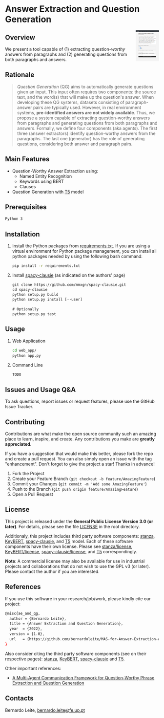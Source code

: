 # Answer Extraction and Question Generation

<img src="images/webapp_1.jpg" style="width: 15%; height: 15%" align="right" />

## Overview
We present a tool capable of (1) extracting question-*worthy* answers from paragraphs and (2) generating questions from both paragraphs and answers.

## Rationale
> *Question Generation* (QG) aims to automatically generate questions given an input. This input often requires two components: the source text, and the word(s) that will make up the question's answer. When developing these QG systems, datasets consisting of paragraph-answer pairs are typically used. However, in real environment systems, **pre-identified answers are not widely available**. Thus, we propose a system capable of extracting question-worthy answers from paragraphs and generating questions from both paragraphs and answers. Formally, we define four components (aka agents). The first three (answer extractors) identify question-worthy answers from the paragraphs. The last one (generator) has the role of generating questions, considering both answer and paragraph pairs.

## Main Features

* Question-Worthy Answer Extraction using:
  *  Named Entity Recognition
  *  Keywords using BERT
  *  Clauses
* Question Generation with [T5](https://github.com/google-research/text-to-text-transfer-transform) model

## Prerequisites
```bash
Python 3
```

## Installation
1. Install the Python packages from [requirements.txt](https://github.com/bernardoleite/MAS-for-Answer-Extraction-and-QG/requirements.txt). If you are using a virtual environment for Python package management, you can install all python packages needed by using the following bash command:
    ```bash
    pip install -r requirements.txt
    ```
2. Install [spacy-clausie](https://github.com/mmxgn/spacy-clausie.git) (as indicated on the authors' page)
    ```
    git clone https://github.com/mmxgn/spacy-clausie.git
    cd spacy-clausie
    python setup.py build 
    python setup.py install [--user]

    # Optionally
    python setup.py test
    ```
## Usage
1. Web Application
    ```bash
    cd web_app/
    python app.py
    ```
2. Command Line
    ```bash
    TODO
    ```
## Issues and Usage Q&A
To ask questions, report issues or request features, please use the GitHub Issue Tracker.

## Contributing
Contributions are what make the open source community such an amazing place to learn, inspire, and create. Any contributions you make are **greatly appreciated**.

If you have a suggestion that would make this better, please fork the repo and create a pull request. You can also simply open an issue with the tag "enhancement". Don't forget to give the project a star! Thanks in advance!

1. Fork the Project
2. Create your Feature Branch (`git checkout -b feature/AmazingFeature`)
3. Commit your Changes (`git commit -m 'Add some AmazingFeature'`)
4. Push to the Branch (`git push origin feature/AmazingFeature`)
5. Open a Pull Request

## License
This project is released under the **General Public License Version 3.0 (or later)**. For details, please see the file [LICENSE](https://www.gnu.org/licenses/gpl-3.0.txt) in the root directory.

Additionaly, this project includes third party software components: [stanza](https://github.com/stanfordnlp/stanza), [KeyBERT](https://github.com/MaartenGr/KeyBERT), [spacy-clausie](https://github.com/mmxgn/spacy-clausie.git), and [T5](https://github.com/google-research/text-to-text-transfer-transformer) model. Each of these software components have their own license. Please see [stanza/license](https://github.com/stanfordnlp/stanza/blob/main/LICENSE), [KeyBERT/license](https://github.com/MaartenGr/KeyBERT/blob/master/LICENSE), [spacy-clausie/license](https://github.com/mmxgn/spacy-clausie/blob/master/License.txt), and [T5](https://github.com/google-research/text-to-text-transfer-transformer/blob/main/LICENSE) correspondingly.

**Note**: A commercial license may also be available for use in industrial projects and collaborations that do not wish to use the GPL v3 (or later). Please contact the author if you are interested.

## References
If you use this software in your research/job/work, please kindly cite our project:
```bash
@misc{ae_and_qg,
  author = {Bernardo Leite},
  title = {Answer Extraction and Question Generation},
  year  = {2022},
  version = {1.0},
  url   = {https://github.com/bernardoleite/MAS-for-Answer-Extraction-and-QG},
}
```

Also consider citing the third party software components (see on their respective pages): [stanza](https://github.com/stanfordnlp/stanza), [KeyBERT](https://github.com/MaartenGr/KeyBERT), [spacy-clausie](https://github.com/mmxgn/spacy-clausie.git) and [T5](https://github.com/google-research/text-to-text-transfer-transformer).

Other important references:
* [A Multi-Agent Communication Framework for Question-Worthy Phrase Extraction and Question Generation](https://ojs.aaai.org/index.php/AAAI/article/view/4700)

## Contacts
Bernardo Leite, bernardo.leite@fe.up.pt